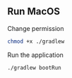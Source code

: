 
## Run MacOS

Change permission
```bash
chmod +x ./gradlew
```
Run the application
```bash
./gradlew bootRun
```
